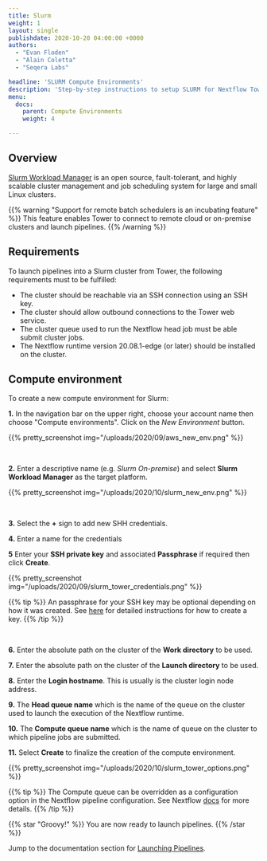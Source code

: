 ```yaml
---
title: Slurm
weight: 1
layout: single
publishdate: 2020-10-20 04:00:00 +0000
authors:
  - "Evan Floden"
  - "Alain Coletta"
  - "Seqera Labs"

headline: 'SLURM Compute Environments'
description: 'Step-by-step instructions to setup SLURM for Nextflow Tower.'
menu:
  docs:
    parent: Compute Environments
    weight: 4

---
```

## Overview

[Slurm Workload Manager](https://slurm.schedmd.com/overview.html) is an open source, fault-tolerant, and highly scalable cluster management and job scheduling system for large and small Linux clusters.

{{% warning "Support for remote batch schedulers is an incubating feature" %}}
This feature enables Tower to connect to remote cloud or on-premise clusters and launch pipelines.
{{% /warning %}}

## Requirements

To launch pipelines into a Slurm cluster from Tower, the following requirements must to be fulfilled:

* The cluster should be reachable via an SSH connection using an SSH key.
* The cluster should allow outbound connections to the Tower web service.
* The cluster queue used to run the Nextflow head job must be able submit cluster jobs.
* The Nextflow runtime version 20.08.1-edge (or later) should be installed on the cluster.


## Compute environment

To create a new compute environment for Slurm:

**1.** In the navigation bar on the upper right, choose your account name then choose "Compute environments". Click on the *New Environment* button.

{{% pretty_screenshot img="/uploads/2020/09/aws_new_env.png" %}}

<br>

**2.** Enter a descriptive name (e.g. *Slurm On-premise*) and select **Slurm Workload Manager** as the target platform.

{{% pretty_screenshot img="/uploads/2020/10/slurm_new_env.png" %}}

<br>

**3.** Select the **+** sign to add new SHH credentials.

**4.** Enter a name for the credentials

**5** Enter your **SSH private key** and associated **Passphrase** if required then click **Create**.

{{% pretty_screenshot img="/uploads/2020/09/slurm_tower_credentials.png" %}}

{{% tip %}}
An passphrase for your SSH key may be optional depending on how it was created. See [here](https://docs.github.com/en/free-pro-team@latest/github/authenticating-to-github/generating-a-new-ssh-key-and-adding-it-to-the-ssh-agent) for detailed instructions for how to create a key.
{{% /tip %}}

<br>

**6.** Enter the absolute path on the cluster of the **Work directory** to be used.

**7.** Enter the absolute path on the cluster of the **Launch directory** to be used.

**8.** Enter the **Login hostname**. This is usually is the cluster login node address.

**9.** The **Head queue name** which is the name of the queue on the cluster used to launch the execution of the Nextflow runtime.

**10.** The **Compute queue name** which is the name of queue on the cluster to which pipeline jobs are submitted.

**11.** Select **Create** to finalize the creation of the compute environment.

{{% pretty_screenshot img="/uploads/2020/10/slurm_tower_options.png" %}}

{{% tip %}}
The Compute queue can be overridden as a configuration option in the Nextflow pipeline configuration. See Nextflow [docs](https://www.nextflow.io/docs/latest/process.html#queue) for more details.
{{% /tip %}}

{{% star "Groovy!" %}}
You are now ready to launch pipelines.
{{% /star %}}

Jump to the documentation section for [Launching Pipelines](/docs/launch/overview/).
